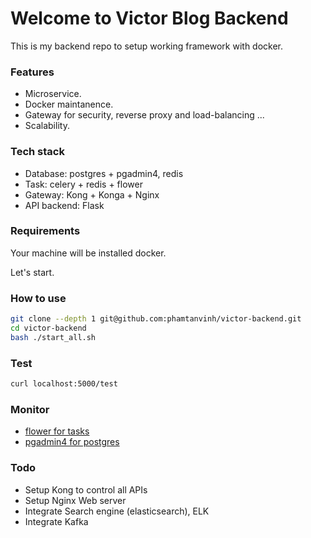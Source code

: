 # Welcome to Victor Blog Backend

This is my backend repo to setup working framework with docker.


### Features
- Microservice.
- Docker maintanence.
- Gateway for security, reverse proxy and load-balancing ...
- Scalability.


### Tech stack
- Database: postgres + pgadmin4, redis
- Task: celery + redis + flower
- Gateway: Kong + Konga + Nginx
- API backend: Flask


### Requirements
Your machine will be installed docker.

Let's start.


### How to use
```sh
git clone --depth 1 git@github.com:phamtanvinh/victor-backend.git
cd victor-backend
bash ./start_all.sh
```


### Test
```sh
curl localhost:5000/test
```


### Monitor
- [flower for tasks](http://localhost:5555)
- [pgadmin4 for postgres](http://localhost:8088)


### Todo
- Setup Kong to control all APIs
- Setup Nginx Web server
- Integrate Search engine (elasticsearch), ELK
- Integrate Kafka
